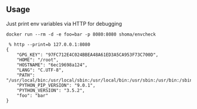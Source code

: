 ## Usage
Just print env variables via HTTP for debugging


`docker run --rm -d -e foo=bar -p 8080:8080 shoma/envcheck`

```
 % http --print=b 127.0.0.1:8080
{
    "GPG_KEY": "97FC712E4C024BBEA48A61ED3A5CA953F73C700D",
    "HOME": "/root",
    "HOSTNAME": "6ec19698a124",
    "LANG": "C.UTF-8",
    "PATH": "/usr/local/bin:/usr/local/sbin:/usr/local/bin:/usr/sbin:/usr/bin:/sbin:/bin",
    "PYTHON_PIP_VERSION": "9.0.1",
    "PYTHON_VERSION": "3.5.2",
    "foo": "bar"
}
```
